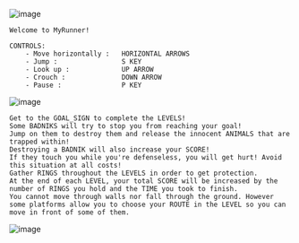 ![image](https://user-images.githubusercontent.com/68433935/172022407-fac77562-fe03-4100-b958-d1b950331218.png)

    Welcome to MyRunner!

    CONTROLS:
        - Move horizontally :   HORIZONTAL ARROWS
        - Jump :                S KEY
        - Look up :             UP ARROW
        - Crouch :              DOWN ARROW
        - Pause :               P KEY

![image](https://user-images.githubusercontent.com/68433935/172022454-855e8d02-0943-4c34-b7b6-0e06b832135f.png)


    Get to the GOAL_SIGN to complete the LEVELS!
    Some BADNIKS will try to stop you from reaching your goal!
    Jump on them to destroy them and release the innocent ANIMALS that are trapped within!
    Destroying a BADNIK will also increase your SCORE!
    If they touch you while you're defenseless, you will get hurt! Avoid this situation at all costs!
    Gather RINGS throughout the LEVELS in order to get protection.
    At the end of each LEVEL, your total SCORE will be increased by the number of RINGS you hold and the TIME you took to finish.
    You cannot move through walls nor fall through the ground. However some platforms allow you to choose your ROUTE in the LEVEL so you can move in front of some of them.

![image](https://user-images.githubusercontent.com/68433935/172022486-5f9e7a1f-e009-4625-82df-ae855f46db51.png)
